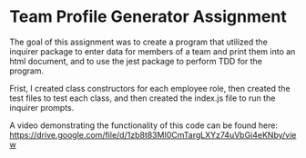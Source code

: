 # Team Profile Generator Assignment

The goal of this assignment was to create a program that utilized the inquirer package to enter data for members of a team and print them into an html document, and to use the jest package to perform TDD for the program.

Frist, I created class constructors for each employee role, then created the test files to test each class, and then created the index.js file to run the inquirer prompts.

A video demonstrating the functionality of this code can be found here: https://drive.google.com/file/d/1zb8t83MI0CmTargLXYz74uVbGi4eKNby/view